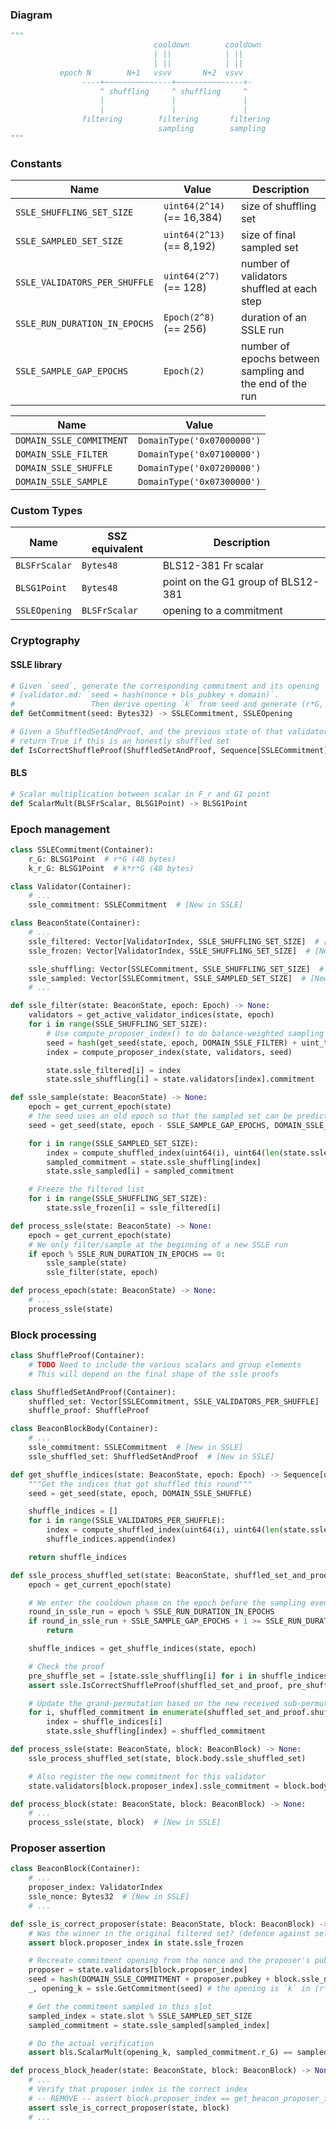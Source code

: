 ### Diagram

```python
"""
                                cooldown        cooldown
                                | ||            | ||
                                | ||            | ||
           epoch N        N+1   vsvv       N+2  vsvv
                ----+~~~~~~~~~~~----+~~~~~~~~~~~----+-
                    ^ shuffling     ^ shuffling     ^
                    |               |               |
                    |               |               |
                filtering        filtering       filtering
                                 sampling        sampling
"""
```

### Constants

| Name | Value | Description |
| - | - | - |
| `SSLE_SHUFFLING_SET_SIZE`         | `uint64(2^14)`  (== 16,384) | size of shuffling set |
| `SSLE_SAMPLED_SET_SIZE`           | `uint64(2^13)`  (== 8,192)  | size of final sampled set |
| `SSLE_VALIDATORS_PER_SHUFFLE`     | `uint64(2^7)`   (== 128)    | number of validators shuffled at each step |
| `SSLE_RUN_DURATION_IN_EPOCHS`     | `Epoch(2^8)`    (== 256)    | duration of an SSLE run |
| `SSLE_SAMPLE_GAP_EPOCHS`          | `Epoch(2)`                  | number of epochs between sampling and the end of the run |

| Name | Value |
| - | - |
| `DOMAIN_SSLE_COMMITMENT`     | `DomainType('0x07000000')` |
| `DOMAIN_SSLE_FILTER`         | `DomainType('0x07100000')` |
| `DOMAIN_SSLE_SHUFFLE`        | `DomainType('0x07200000')` |
| `DOMAIN_SSLE_SAMPLE`         | `DomainType('0x07300000')` |

### Custom Types

| Name | SSZ equivalent | Description |
| - | - | - |
| `BLSFrScalar` | `Bytes48`     | BLS12-381 Fr scalar |
| `BLSG1Point`  | `Bytes48`     | point on the G1 group of BLS12-381 |
| `SSLEOpening` | `BLSFrScalar` | opening to a commitment |

### Cryptography

#### SSLE library

```python
# Given `seed`, generate the corresponding commitment and its opening
# [validator.md: `seed = hash(nonce + bls_pubkey + domain)`.
#                 Then derive opening `k` from seed and generate (r*G, k*r*G)]
def GetCommitment(seed: Bytes32) -> SSLECommitment, SSLEOpening
```

```python
# Given a ShuffledSetAndProof, and the previous state of that validator set
# return True if this is an honestly shuffled set
def IsCorrectShuffleProof(ShuffledSetAndProof, Sequence[SSLECommitment]) -> bool
```

#### BLS

```python
# Scalar multiplication between scalar in F_r and G1 point
def ScalarMult(BLSFrScalar, BLSG1Point) -> BLSG1Point
```

### Epoch management

```python
class SSLECommitment(Container):
    r_G: BLSG1Point  # r*G (48 bytes)
    k_r_G: BLSG1Point  # k*r*G (48 bytes)

class Validator(Container):
    # ...
    ssle_commitment: SSLECommitment  # [New in SSLE]

class BeaconState(Container):
    # ...
    ssle_filtered: Vector[ValidatorIndex, SSLE_SHUFFLING_SET_SIZE]  # [New in SSLE]
    ssle_frozen: Vector[ValidatorIndex, SSLE_SHUFFLING_SET_SIZE]  # [New in SSLE]

    ssle_shuffling: Vector[SSLECommitment, SSLE_SHUFFLING_SET_SIZE]  # [New in SSLE]
    ssle_sampled: Vector[SSLECommitment, SSLE_SAMPLED_SET_SIZE]  # [New in SSLE]
    # ...

def ssle_filter(state: BeaconState, epoch: Epoch) -> None:
    validators = get_active_validator_indices(state, epoch)
    for i in range(SSLE_SHUFFLING_SET_SIZE):
        # Use compute_proposer_index() to do balance-weighted sampling
        seed = hash(get_seed(state, epoch, DOMAIN_SSLE_FILTER) + uint_to_bytes(i))
        index = compute_proposer_index(state, validators, seed)

        state.ssle_filtered[i] = index
        state.ssle_shuffling[i] = state.validators[index].commitment

def ssle_sample(state: BeaconState) -> None:
    epoch = get_current_epoch(state)
    # the seed uses an old epoch so that the sampled set can be predicted in advance
    seed = get_seed(state, epoch - SSLE_SAMPLE_GAP_EPOCHS, DOMAIN_SSLE_SAMPLE)

    for i in range(SSLE_SAMPLED_SET_SIZE):
        index = compute_shuffled_index(uint64(i), uint64(len(state.ssle_shuffling)), seed)
        sampled_commitment = state.ssle_shuffling[index]
        state.ssle_sampled[i] = sampled_commitment

    # Freeze the filtered list
    for i in range(SSLE_SHUFFLING_SET_SIZE):
        state.ssle_frozen[i] = ssle_filtered[i]

def process_ssle(state: BeaconState) -> None:
    epoch = get_current_epoch(state)
    # We only filter/sample at the beginning of a new SSLE run
    if epoch % SSLE_RUN_DURATION_IN_EPOCHS == 0:
        ssle_sample(state)
        ssle_filter(state, epoch)

def process_epoch(state: BeaconState) -> None:
    # ...
    process_ssle(state)
```

### Block processing

```python
class ShuffleProof(Container):
    # TODO Need to include the various scalars and group elements
    # This will depend on the final shape of the ssle proofs

class ShuffledSetAndProof(Container):
    shuffled_set: Vector[SSLECommitment, SSLE_VALIDATORS_PER_SHUFFLE]
    shuffle_proof: ShuffleProof

class BeaconBlockBody(Container):
    # ...
    ssle_commitment: SSLECommitment  # [New in SSLE]
    ssle_shuffled_set: ShuffledSetAndProof  # [New in SSLE]

def get_shuffle_indices(state: BeaconState, epoch: Epoch) -> Sequence[uint64]:
    """Get the indices that got shuffled this round"""
    seed = get_seed(state, epoch, DOMAIN_SSLE_SHUFFLE)

    shuffle_indices = []
    for i in range(SSLE_VALIDATORS_PER_SHUFFLE):
        index = compute_shuffled_index(uint64(i), uint64(len(state.ssle_shuffling)), seed)
        shuffle_indices.append(index)

    return shuffle_indices

def ssle_process_shuffled_set(state: BeaconState, shuffled_set_and_proof: ShuffledSetAndProof):
    epoch = get_current_epoch(state)

    # We enter the cooldown phase on the epoch before the sampling event
    round_in_ssle_run = epoch % SSLE_RUN_DURATION_IN_EPOCHS
    if round_in_ssle_run + SSLE_SAMPLE_GAP_EPOCHS + 1 >= SSLE_RUN_DURATION_IN_EPOCHS:
        return

    shuffle_indices = get_shuffle_indices(state, epoch)

    # Check the proof
    pre_shuffle_set = [state.ssle_shuffling[i] for i in shuffle_indices]
    assert ssle.IsCorrectShuffleProof(shuffled_set_and_proof, pre_shuffle_set)

    # Update the grand-permutation based on the new received sub-permutation
    for i, shuffled_commitment in enumerate(shuffled_set_and_proof.shuffled_set):
        index = shuffle_indices[i]
        state.ssle_shuffling[index] = shuffled_commitment

def process_ssle(state: BeaconState, block: BeaconBlock) -> None:
    ssle_process_shuffled_set(state, block.body.ssle_shuffled_set)

    # Also register the new commitment for this validator
    state.validators[block.proposer_index].ssle_commitment = block.body.ssle_commitment

def process_block(state: BeaconState, block: BeaconBlock) -> None:
    # ...
    process_ssle(state, block)  # [New in SSLE]
```

### Proposer assertion

```python
class BeaconBlock(Container):
    # ...
    proposer_index: ValidatorIndex
    ssle_nonce: Bytes32  # [New in SSLE]
    # ...

def ssle_is_correct_proposer(state: BeaconState, block: BeaconBlock) -> bool:
    # Was the winner in the original filtered set? (defence against selling)
    assert block.proposer_index in state.ssle_frozen

    # Recreate commitment opening from the nonce and the proposer's pubkey
    proposer = state.validators[block.proposer_index]
    seed = hash(DOMAIN_SSLE_COMMITMENT + proposer.pubkey + block.ssle_nonce)
    _, opening_k = ssle.GetCommitment(seed) # the opening is `k` in (r*G, k*r*G)

    # Get the commitment sampled in this slot
    sampled_index = state.slot % SSLE_SAMPLED_SET_SIZE
    sampled_commitment = state.ssle_sampled[sampled_index]

    # Do the actual verification
    assert bls.ScalarMult(opening_k, sampled_commitment.r_G) == sampled_commitment.k_r_G

def process_block_header(state: BeaconState, block: BeaconBlock) -> None:
    # ...
    # Verify that proposer index is the correct index
    # -- REMOVE -- assert block.proposer_index == get_beacon_proposer_index(state)
    assert ssle_is_correct_proposer(state, block)
    # ...
```
